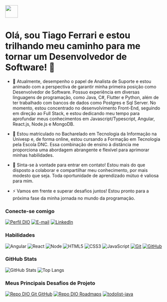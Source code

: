  <img align="center" width="40px" src="https://hermes.digitalinnovation.one/assets/diome/logo-minimized.png">

# Olá, sou Tiago Ferrari e estou trilhando meu caminho para me tornar um Desenvolvedor de Software! 👋

- 🔭 Atualmente, desempenho o papel de Analista de Suporte e estou animado com a perspectiva de garantir minha primeira posição como Desenvolvedor de Software. Possuo experiência em diversas linguagens de programação, como Java, C#, Flutter e Python, além de ter trabalhado com bancos de dados como Postgres e Sql Server. No momento, estou concentrado no desenvolvimento Front-End, seguindo em direção ao Full Stack, e estou dedicando meu tempo para aprofundar meus conhecimentos em Javascript/Typescript, Angular, React.js, Node.js e MongoDB.

- 🌱 Estou matriculado no Bacharelado em Tecnologia da Informação na Univesp e, de forma online, estou cursando a Formação em Tecnologia pela Escola DNC. Essa combinação de ensino à distância me proporciona uma abordagem abrangente e flexível para aprimorar minhas habilidades.

- 👯 Sinta-se à vontade para entrar em contato! Estou mais do que disposto a colaborar e compartilhar meu conhecimento, por mais modesto que seja. Toda oportunidade de aprendizado mútuo é valiosa para mim.

- ⚡ Vamos em frente e superar desafios juntos! Estou pronto para a próxima fase da minha jornada no mundo da programação.

### Conecte-se comigo

[![Perfil DIO](https://img.shields.io/badge/-Meu%20Perfil%20na%20DIO-30A3DC?style=for-the-badge)](https://www.dio.me/users/tiagoferrari77)
[![E-mail](https://img.shields.io/badge/-Email-000?style=for-the-badge&logo=microsoft-outlook&logoColor=E94D5F)](mailto:tiago-projects@outlook.com)
[![LinkedIn](https://img.shields.io/badge/-LinkedIn-000?style=for-the-badge&logo=linkedin&logoColor=30A3DC)](https://www.linkedin.com/in/tiago-projects/)

### Habilidades

![Angular](https://img.shields.io/badge/Angular-000?style=for-the-badge&logo=angular&logoColor=E94D5F)
![React](https://img.shields.io/badge/React-000?style=for-the-badge&logo=react&logoColor=30A3DC)
![Node](https://img.shields.io/badge/Node-000?style=for-the-badge&logo=node&logoColor=30A3DC)
![HTML5](https://img.shields.io/badge/HTML-000?style=for-the-badge&logo=html5&logoColor=30A3DC)
![CSS3](https://img.shields.io/badge/CSS3-000?style=for-the-badge&logo=css3&logoColor=E94D5F)
![JavaScript](https://img.shields.io/badge/JavaScript-000?style=for-the-badge&logo=javascript&logoColor=30A3DC)
[![Git](https://img.shields.io/badge/Git-000?style=for-the-badge&logo=git&logoColor=E94D5F)](https://git-scm.com/doc)
[![GitHub](https://img.shields.io/badge/GitHub-000?style=for-the-badge&logo=github&logoColor=30A3DC)](https://docs.github.com/)

### GitHub Stats

![GitHub Stats](https://github-readme-stats.vercel.app/api?username=tiagoferrari-projects&theme=transparent&bg_color=000&border_color=30A3DC&show_icons=true&icon_color=30A3DC&title_color=E94D5F&text_color=FFF)
![Top Langs](https://github-readme-stats-git-masterrstaa-rickstaa.vercel.app/api/top-langs/?username=tiagoferrari-projects&layout=compact&bg_color=000&border_color=30A3DC&title_color=E94D5F&text_color=FFF)

### Meus Principais Desafios de Projeto

[![Repo DIO Git GitHub](https://github-readme-stats.vercel.app/api/pin/?username=tiagoferrari-projects&repo=node-do-zero&bg_color=000&border_color=30A3DC&show_icons=true&icon_color=30A3DC&title_color=E94D5F&text_color=FFF)](https://github.com/tiagoferrari-projects/NODE-DO-ZERO)
[![Repo DIO Roadmaps](https://github-readme-stats.vercel.app/api/pin/?username=tiagoferrari-projects&repo=portfolio-react&bg_color=000&border_color=30A3DC&show_icons=true&icon_color=30A3DC&title_color=E94D5F&text_color=FFF)](https://github.com/tiagoferrari-projects/portfolio-react)
[![todolist-java](https://github-readme-stats.vercel.app/api/pin/?username=tiagoferrari-projects&repo=todolist-java&bg_color=000&border_color=30A3DC&show_icons=true&icon_color=30A3DC&title_color=E94D5F&text_color=FFF)](https://github.com/tiagoferrari-projects/todolist-java)

  </tbody>
  <tfoot></tfoot>
</table>
